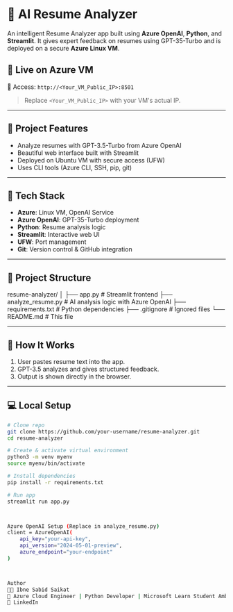 # 🧠 AI Resume Analyzer

An intelligent Resume Analyzer app built using **Azure OpenAI**, **Python**, and **Streamlit**. It gives expert feedback on resumes using GPT-35-Turbo and is deployed on a secure **Azure Linux VM**.

## 🚀 Live on Azure VM

🔗 Access: `http://<Your_VM_Public_IP>:8501`

> Replace `<Your_VM_Public_IP>` with your VM's actual IP.

---

## 📌 Project Features

- Analyze resumes with GPT-3.5-Turbo from Azure OpenAI
- Beautiful web interface built with Streamlit
- Deployed on Ubuntu VM with secure access (UFW)
- Uses CLI tools (Azure CLI, SSH, pip, git)

---

## 🔧 Tech Stack

- **Azure**: Linux VM, OpenAI Service
- **Azure OpenAI**: GPT-35-Turbo deployment
- **Python**: Resume analysis logic
- **Streamlit**: Interactive web UI
- **UFW**: Port management
- **Git**: Version control & GitHub integration

---

## 📂 Project Structure
resume-analyzer/
│
├── app.py # Streamlit frontend
├── analyze_resume.py # AI analysis logic with Azure OpenAI
├── requirements.txt # Python dependencies
├── .gitignore # Ignored files
└── README.md # This file




---

## 🧠 How It Works

1. User pastes resume text into the app.
2. GPT-3.5 analyzes and gives structured feedback.
3. Output is shown directly in the browser.

---

## 💻 Local Setup

```bash
# Clone repo
git clone https://github.com/your-username/resume-analyzer.git
cd resume-analyzer

# Create & activate virtual environment
python3 -m venv myenv
source myenv/bin/activate

# Install dependencies
pip install -r requirements.txt

# Run app
streamlit run app.py



Azure OpenAI Setup (Replace in analyze_resume.py)
client = AzureOpenAI(
    api_key="your-api-key",
    api_version="2024-05-01-preview",
    azure_endpoint="your-endpoint"
)



Author
👨‍💻 Ibne Sabid Saikat
💼 Azure Cloud Engineer | Python Developer | Microsoft Learn Student Ambassador
🔗 LinkedIn



